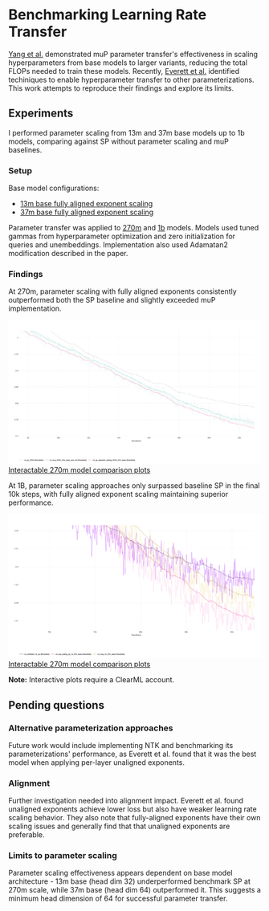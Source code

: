 # Benchmarking Learning Rate Transfer

[Yang et al.](https://arxiv.org/pdf/2203.03466) demonstrated muP parameter transfer's effectiveness in scaling hyperparameters from base models to larger variants, reducing the total FLOPs needed to train these models. Recently, [Everett et al.](https://arxiv.org/pdf/2407.05872v2) identified techiniques to enable hyperparameter transfer to other parameterizations. This work attempts to reproduce their findings and explore its limits.
  
## Experiments

I performed parameter scaling from 13m and 37m base models up to 1b models, comparing against SP without parameter scaling and muP baselines.

### Setup

Base model configurations:

- [13m base fully aligned exponent scaling](https://github.com/clankur/muGPT/blob/526bc268907b0aadc86bef5aea8ff65df562f20b/configs/c4_a100x8x4_13m.yaml)
- [37m base fully aligned exponent scaling](https://github.com/clankur/muGPT/blob/526bc268907b0aadc86bef5aea8ff65df562f20b/configs/c4_a100x8x4_37m.yaml)

Parameter transfer was applied to [270m](https://github.com/clankur/muGPT/blob/526bc268907b0aadc86bef5aea8ff65df562f20b/configs/c4_a100x8x4_270m.yaml) and [1b](https://github.com/clankur/muGPT/blob/526bc268907b0aadc86bef5aea8ff65df562f20b/configs/c4_a100x8x4_1b.yaml) models. Models used tuned gammas from hyperparameter optimization and zero initialization for queries and unembeddings. Implementation also used Adamatan2 modification described in the paper.

### Findings

At 270m, parameter scaling with fully aligned exponents consistently outperformed both the SP baseline and slightly exceeded muP implementation.

![270m model comparsion](../images/270m_loss.png)
[Interactable 270m model comparison plots](https://app.clear.ml/projects/c6c821d0a24e402eb4879dbe3ce93e2b/compare-experiments;ids=df7e20341b944c7685fcc054975aa21c,b85c64948d2747799e141fe99d41efa8,1151de73c92c49baaa612fd2a1567ed8/scalars/graph)

At 1B, parameter scaling approaches only surpassed baseline SP in the final 10k steps, with fully aligned exponent scaling maintaining superior performance.

![1b model comparsion](../images/1b_loss.png)
[Interactable 270m model comparison plots](https://app.clear.ml/projects/*/compare-experiments;ids=b9044d8fd148453ab592d8839615f78f,95b1306d3bf243a4a601d41f2fd40760,8ba8cdbca4094bab8a458e9416fc97be/scalars/graph)

**Note:** Interactive plots require a ClearML account.

## Pending questions

### Alternative parameterization approaches

Future work would include implementing NTK and benchmarking its parameterizations' performance, as Everett et al. found that it was the best model when applying per-layer unaligned exponents.

### Alignment

Further investigation needed into alignment impact. Everett et al. found unaligned exponents achieve lower loss but also have weaker learning rate scaling behavior. They also note that fully-aligned exponents have their own scaling issues and generally find that that unaligned exponents are preferable.

### Limits to parameter scaling

Parameter scaling effectiveness appears dependent on base model architecture - 13m base (head dim 32) underperformed benchmark SP at 270m scale, while 37m base (head dim 64) outperformed it. This suggests a minimum head dimension of 64 for successful parameter transfer.
